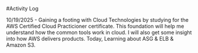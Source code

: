 #Activity Log

10/19/2025 - Gaining a footing with Cloud Technologies by studying for the AWS Certified Cloud Practicioner certificate. This foundation will help me understand how the common tools work in cloud. I will also get some insight into how AWS delivers products. Today, Learning about ASG & ELB & Amazon S3.
